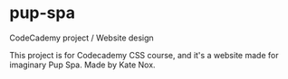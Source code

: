 # pup-spa
  CodeCademy project / Website design
  
This project is for Codecademy CSS course, and it's a website made for imaginary Pup Spa. Made by Kate Nox.
